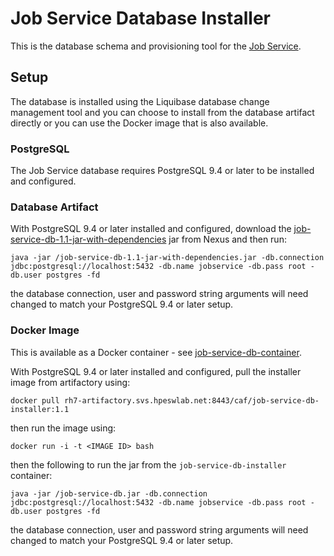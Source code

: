 # Job Service Database Installer

This is the database schema and provisioning tool for the [Job Service](https://github.hpe.com/caf/job-service). 

## Setup

The database is installed using the Liquibase database change management tool and you can choose to install from the database artifact directly or you can use the Docker image that is  also available.

### PostgreSQL
The Job Service database requires PostgreSQL 9.4 or later to be installed and configured. 

### Database Artifact
With PostgreSQL 9.4 or later installed and configured, download the [job-service-db-1.1-jar-with-dependencies](http://cbgmaven.hpeswlab.net/nexus/content/repositories/releases/com/hpe/caf/job-service-db/1.1/job-service-db-1.1-jar-with-dependencies.jar) jar from Nexus and then run:

	java -jar /job-service-db-1.1-jar-with-dependencies.jar -db.connection jdbc:postgresql://localhost:5432 -db.name jobservice -db.pass root -db.user postgres -fd

the database connection, user and password string arguments will need changed to match your PostgreSQL 9.4 or later setup.

### Docker Image
This is available as a Docker container - see [job-service-db-container](https://github.hpe.com/caf/job-service-db-container).

With PostgreSQL 9.4 or later installed and configured, pull the installer image from artifactory using:

	docker pull rh7-artifactory.svs.hpeswlab.net:8443/caf/job-service-db-installer:1.1

then run the image using:

	docker run -i -t <IMAGE ID> bash

then the following to run the jar from the `job-service-db-installer` container:

	java -jar /job-service-db.jar -db.connection jdbc:postgresql://localhost:5432 -db.name jobservice -db.pass root -db.user postgres -fd

the database connection, user and password string arguments will need changed to match your PostgreSQL 9.4 or later setup.
